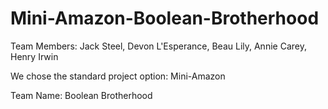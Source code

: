 # Mini-Amazon-Boolean-Brotherhood
Team Members: Jack Steel, Devon L'Esperance, Beau Lily, Annie Carey, Henry Irwin

We chose the standard project option: Mini-Amazon

Team Name: Boolean Brotherhood
